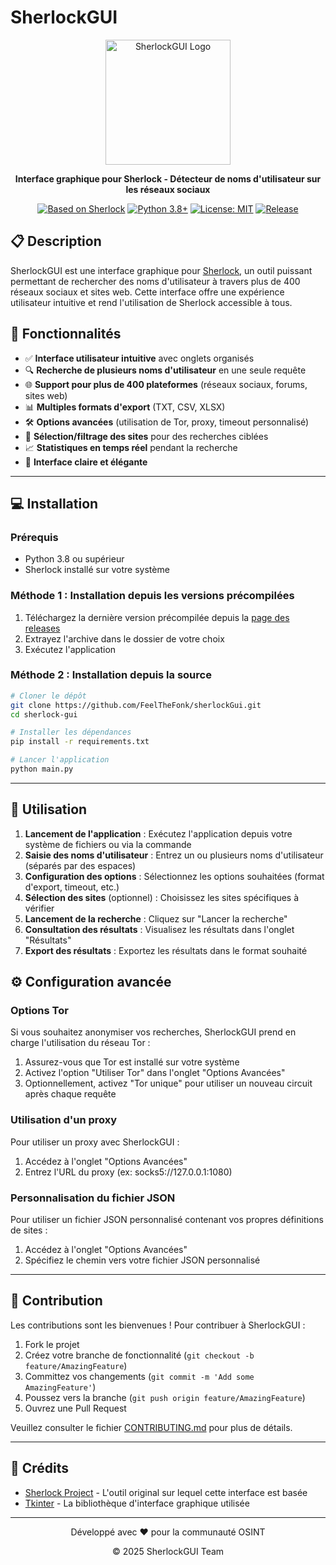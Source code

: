 # SherlockGUI

<div align="center">
  <img src="src/resources/icons/sherlock.png" alt="SherlockGUI Logo" width="200">
  <br>
  <p><strong>Interface graphique pour Sherlock - Détecteur de noms d'utilisateur sur les réseaux sociaux</strong></p>
  <p>
    <a href="https://github.com/sherlock-project/sherlock"><img src="https://img.shields.io/badge/Basé%20sur-Sherlock-blue" alt="Based on Sherlock"></a>
    <a href="https://python.org"><img src="https://img.shields.io/badge/Python-3.8%2B-brightgreen" alt="Python 3.8+"></a>
    <a href="https://opensource.org/licenses/MIT"><img src="https://img.shields.io/badge/License-MIT-yellow.svg" alt="License: MIT"></a>
    <a href="https://github.com/yourusername/sherlock-gui/releases"><img src="https://img.shields.io/github/v/release/yourusername/sherlock-gui" alt="Release"></a>
  </p>
</div>

## 📋 Description

SherlockGUI est une interface graphique pour [Sherlock](https://github.com/sherlock-project/sherlock), un outil puissant permettant de rechercher des noms d'utilisateur à travers plus de 400 réseaux sociaux et sites web. Cette interface offre une expérience utilisateur intuitive et rend l'utilisation de Sherlock accessible à tous.

## 🌟 Fonctionnalités

- ✅ **Interface utilisateur intuitive** avec onglets organisés
- 🔍 **Recherche de plusieurs noms d'utilisateur** en une seule requête
- 🌐 **Support pour plus de 400 plateformes** (réseaux sociaux, forums, sites web)
- 📊 **Multiples formats d'export** (TXT, CSV, XLSX)
- 🛠️ **Options avancées** (utilisation de Tor, proxy, timeout personnalisé)
- 🔎 **Sélection/filtrage des sites** pour des recherches ciblées
- 📈 **Statistiques en temps réel** pendant la recherche
- 🌙 **Interface claire et élégante**

---

## 💻 Installation

### Prérequis

- Python 3.8 ou supérieur
- Sherlock installé sur votre système

### Méthode 1 : Installation depuis les versions précompilées

1. Téléchargez la dernière version précompilée depuis la [page des releases](https://github.com/yourusername/sherlock-gui/releases)
2. Extrayez l'archive dans le dossier de votre choix
3. Exécutez l'application

### Méthode 2 : Installation depuis la source

```bash
# Cloner le dépôt
git clone https://github.com/FeelTheFonk/sherlockGui.git
cd sherlock-gui

# Installer les dépendances
pip install -r requirements.txt

# Lancer l'application
python main.py
```

---

## 🚀 Utilisation

1. **Lancement de l'application** : Exécutez l'application depuis votre système de fichiers ou via la commande
2. **Saisie des noms d'utilisateur** : Entrez un ou plusieurs noms d'utilisateur (séparés par des espaces)
3. **Configuration des options** : Sélectionnez les options souhaitées (format d'export, timeout, etc.)
4. **Sélection des sites** (optionnel) : Choisissez les sites spécifiques à vérifier
5. **Lancement de la recherche** : Cliquez sur "Lancer la recherche"
6. **Consultation des résultats** : Visualisez les résultats dans l'onglet "Résultats"
7. **Export des résultats** : Exportez les résultats dans le format souhaité

## ⚙️ Configuration avancée

### Options Tor

Si vous souhaitez anonymiser vos recherches, SherlockGUI prend en charge l'utilisation du réseau Tor :

1. Assurez-vous que Tor est installé sur votre système
2. Activez l'option "Utiliser Tor" dans l'onglet "Options Avancées"
3. Optionnellement, activez "Tor unique" pour utiliser un nouveau circuit après chaque requête

### Utilisation d'un proxy

Pour utiliser un proxy avec SherlockGUI :

1. Accédez à l'onglet "Options Avancées"
2. Entrez l'URL du proxy (ex: socks5://127.0.0.1:1080)

### Personnalisation du fichier JSON

Pour utiliser un fichier JSON personnalisé contenant vos propres définitions de sites :

1. Accédez à l'onglet "Options Avancées"
2. Spécifiez le chemin vers votre fichier JSON personnalisé

---

## 👥 Contribution

Les contributions sont les bienvenues ! Pour contribuer à SherlockGUI :

1. Fork le projet
2. Créez votre branche de fonctionnalité (`git checkout -b feature/AmazingFeature`)
3. Committez vos changements (`git commit -m 'Add some AmazingFeature'`)
4. Poussez vers la branche (`git push origin feature/AmazingFeature`)
5. Ouvrez une Pull Request

Veuillez consulter le fichier [CONTRIBUTING.md](CONTRIBUTING.md) pour plus de détails.

---

## 🙏 Crédits

- [Sherlock Project](https://github.com/sherlock-project/sherlock) - L'outil original sur lequel cette interface est basée
- [Tkinter](https://docs.python.org/3/library/tkinter.html) - La bibliothèque d'interface graphique utilisée

---

<div align="center">
  <p>Développé avec ❤️ pour la communauté OSINT</p>
  <p>© 2025 SherlockGUI Team</p>
</div>